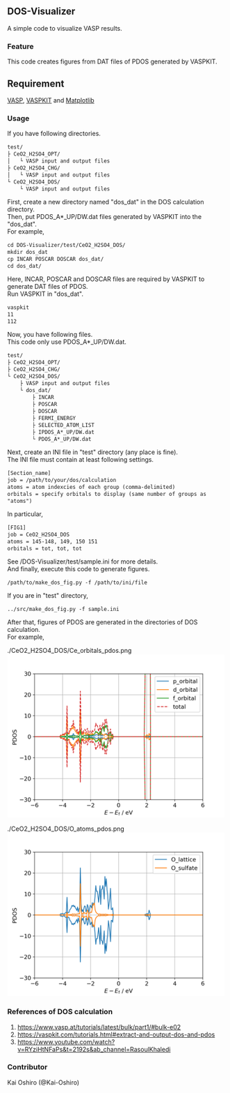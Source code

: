 ## DOS-Visualizer
A simple code to visualize VASP results.

### Feature
This code creates figures from DAT files of PDOS generated by VASPKIT.

## Requirement
[VASP][1], [VASPKIT][2] and [Matplotlib][3]  

[1]: https://www.vasp.at/
[2]: https://vaspkit.com/
[3]: https://matplotlib.org/

### Usage
If you have following directories.  
```
test/
├ CeO2_H2SO4_OPT/
│   └ VASP input and output files
├ CeO2_H2SO4_CHG/
│   └ VASP input and output files
└ CeO2_H2SO4_DOS/
    └ VASP input and output files
```
First, create a new directory named "dos_dat" in the DOS calculation directory.  
Then, put PDOS_A\*_UP/DW.dat files generated by VASPKIT into the "dos_dat".  
For example,  
```
cd DOS-Visualizer/test/CeO2_H2SO4_DOS/
mkdir dos_dat
cp INCAR POSCAR DOSCAR dos_dat/
cd dos_dat/
```
Here, INCAR, POSCAR and DOSCAR files are required by VASPKIT to generate DAT files of PDOS.  
Run VASPKIT in "dos_dat".  
```
vaspkit
11
112
```
Now, you have following files.  
This code only use PDOS_A*_UP/DW.dat.  
```
test/
├ CeO2_H2SO4_OPT/
├ CeO2_H2SO4_CHG/
└ CeO2_H2SO4_DOS/
    ├ VASP input and output files
    └ dos_dat/
        ├ INCAR
        ├ POSCAR
        ├ DOSCAR
        ├ FERMI_ENERGY
        ├ SELECTED_ATOM_LIST
        ├ IPDOS_A*_UP/DW.dat
        └ PDOS_A*_UP/DW.dat
```
Next, create an INI file in "test" directory (any place is fine).  
The INI file must contain at least following settings.  
```
[Section_name]
job = /path/to/your/dos/calculation
atoms = atom indexcies of each group (comma-delimited)
orbitals = specify orbitals to display (same number of groups as "atoms")
```
In particular,
```
[FIG1]
job = CeO2_H2SO4_DOS
atoms = 145-148, 149, 150 151
orbitals = tot, tot, tot
```
See /DOS-Visualizer/test/sample.ini for more details.  
And finally, execute this code to generate figures.  
```
/path/to/make_dos_fig.py -f /path/to/ini/file
```
If you are in "test" directory,
```
../src/make_dos_fig.py -f sample.ini
```
After that, figures of PDOS are generated in the directories of DOS calculation.  
For example,  

./CeO2_H2SO4_DOS/Ce_orbitals_pdos.png  
<img width="500" src="test/CeO2_H2SO4_DOS/Ce_orbitals_pdos.png">

./CeO2_H2SO4_DOS/O_atoms_pdos.png  
<img width="500" src="test/CeO2_H2SO4_DOS/O_atoms_pdos.png">

### References of DOS calculation
1. https://www.vasp.at/tutorials/latest/bulk/part1/#bulk-e02
2. https://vaspkit.com/tutorials.html#extract-and-output-dos-and-pdos
3. https://www.youtube.com/watch?v=RYziHtNFaPs&t=2192s&ab_channel=RasoulKhaledi

### Contributor
Kai Oshiro (@Kai-Oshiro)
